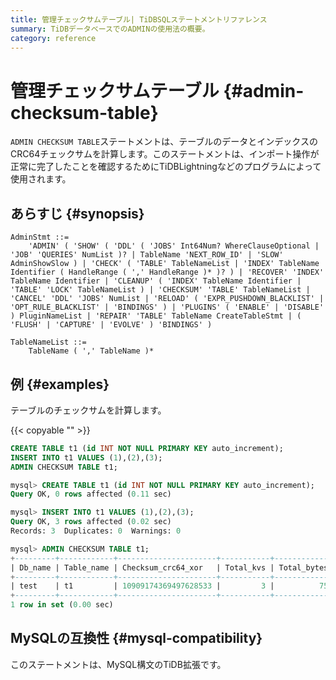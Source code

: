 ```yaml
---
title: 管理チェックサムテーブル| TiDBSQLステートメントリファレンス
summary: TiDBデータベースでのADMINの使用法の概要。
category: reference
---
```


# 管理チェックサムテーブル {#admin-checksum-table}

`ADMIN CHECKSUM TABLE`ステートメントは、テーブルのデータとインデックスのCRC64チェックサムを計算します。このステートメントは、インポート操作が正常に完了したことを確認するためにTiDBLightningなどのプログラムによって使用されます。

## あらすじ {#synopsis}

```ebnf+diagram
AdminStmt ::=
    'ADMIN' ( 'SHOW' ( 'DDL' ( 'JOBS' Int64Num? WhereClauseOptional | 'JOB' 'QUERIES' NumList )? | TableName 'NEXT_ROW_ID' | 'SLOW' AdminShowSlow ) | 'CHECK' ( 'TABLE' TableNameList | 'INDEX' TableName Identifier ( HandleRange ( ',' HandleRange )* )? ) | 'RECOVER' 'INDEX' TableName Identifier | 'CLEANUP' ( 'INDEX' TableName Identifier | 'TABLE' 'LOCK' TableNameList ) | 'CHECKSUM' 'TABLE' TableNameList | 'CANCEL' 'DDL' 'JOBS' NumList | 'RELOAD' ( 'EXPR_PUSHDOWN_BLACKLIST' | 'OPT_RULE_BLACKLIST' | 'BINDINGS' ) | 'PLUGINS' ( 'ENABLE' | 'DISABLE' ) PluginNameList | 'REPAIR' 'TABLE' TableName CreateTableStmt | ( 'FLUSH' | 'CAPTURE' | 'EVOLVE' ) 'BINDINGS' )

TableNameList ::=
    TableName ( ',' TableName )*
```

## 例 {#examples}

テーブルのチェックサムを計算します。

{{< copyable "" >}}

```sql
CREATE TABLE t1 (id INT NOT NULL PRIMARY KEY auto_increment);
INSERT INTO t1 VALUES (1),(2),(3);
ADMIN CHECKSUM TABLE t1;
```

```sql
mysql> CREATE TABLE t1 (id INT NOT NULL PRIMARY KEY auto_increment);
Query OK, 0 rows affected (0.11 sec)

mysql> INSERT INTO t1 VALUES (1),(2),(3);
Query OK, 3 rows affected (0.02 sec)
Records: 3  Duplicates: 0  Warnings: 0

mysql> ADMIN CHECKSUM TABLE t1;
+---------+------------+----------------------+-----------+-------------+
| Db_name | Table_name | Checksum_crc64_xor   | Total_kvs | Total_bytes |
+---------+------------+----------------------+-----------+-------------+
| test    | t1         | 10909174369497628533 |         3 |          75 |
+---------+------------+----------------------+-----------+-------------+
1 row in set (0.00 sec)
```

## MySQLの互換性 {#mysql-compatibility}

このステートメントは、MySQL構文のTiDB拡張です。
